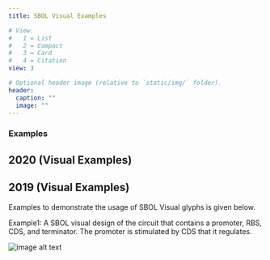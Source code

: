 ```yaml
---
title: SBOL Visual Examples

# View.
#   1 = List
#   2 = Compact
#   3 = Card
#   4 = Citation
view: 3

# Optional header image (relative to `static/img/` folder).
header:
  caption: ""
  image: ""
---
```


### Examples

## 2020 (Visual Examples)

## 2019 (Visual Examples)

Examples to demonstrate the usage of SBOL Visual glyphs is given below.

Example1: A SBOL visual design of the circuit that contains a promoter, RBS, CDS, and terminator. The promoter is stimulated by CDS that it regulates.

![image alt text](/example1-1.jpg)
